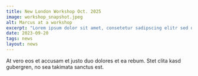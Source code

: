 ```yaml
---
title: New London Workshop Oct. 2025
image: workshop_snapshot.jpeg
alt: Marcus at a workshop
excerpt: "Lorem ipsum dolor sit amet, consetetur sadipscing elitr sed diam nonumy eirmod tempor invidunt ut labore et dolore magna aliquyam erat, sed diam voluptua."
date: 2023-09-20
tags: news
layout: news
---
```


At vero eos et accusam et justo duo dolores et ea rebum. Stet clita kasd gubergren, no sea takimata sanctus est.
